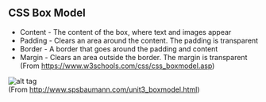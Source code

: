 ## CSS Box Model

* Content - The content of the box, where text and images appear  
* Padding - Clears an area around the content. The padding is transparent  
* Border - A border that goes around the padding and content  
* Margin - Clears an area outside the border. The margin is transparent  
(From https://www.w3schools.com/css/css_boxmodel.asp)


![alt tag](http://www.spsbaumann.com/uploads/5/1/3/9/5139232/1104839_orig.png)  
(From http://www.spsbaumann.com/unit3_boxmodel.html)



